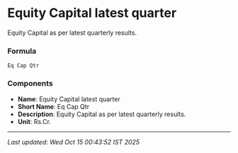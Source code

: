 # Equity Capital latest quarter
Equity Capital as per latest quarterly results.

### Formula
```text
Eq Cap Qtr
```


### Components
- **Name**: Equity Capital latest quarter
- **Short Name**: Eq Cap Qtr
- **Description**: Equity Capital as per latest quarterly results.
- **Unit**: Rs.Cr.

---
*Last updated: Wed Oct 15 00:43:52 IST 2025*
